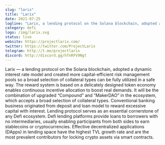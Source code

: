```yaml
---
slug: "larix"
title: "Larix"
date: 2021-07-25
logline: "Larix, a lending protocol on the Solana blockchain, adopted a dynamic interest rate model and created more capital-efficient risk management pools. As such, a broad selection of collateral types can be fully utilized in a safe way."
category: defi
logo: /img/larix.svg
status: live
website: https://projectlarix.com/
twitter: https://twitter.com/ProjectLarix
telegram: http://t.me/projectlarix
discord: http://discord.gg/hfnRFV9Ngt
---
```


Larix — a lending protocol on the Solana blockchain, adopted a dynamic interest rate model and created more capital-efficient risk management pools so a broad selection of collateral types can be fully utilized in a safe way. The reward system is based on a delicately designed token economy enables continuous incentive allocation to boost real demands. It will be the combination of upgraded “Compound” and “MakerDAO” in the ecosystem, which accepts a broad selection of collateral types. Conventional banking business originated from deposit and loan model to reward excessive capital with interest. Lending protocol serves as an essential cornerstone of any Defi ecosystem. Defi lending platforms provide loans to borrowers with no intermediaries, usually enabling participants from both sides to earn stablecoins or cryptocurrencies. Effective decentralized applications (DApps) in lending space have the highest TVL growth rate and are the most prevalent contributors for locking crypto assets via smart contracts.


